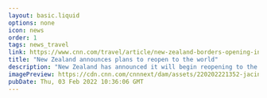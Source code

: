 ```yaml
---
layout: basic.liquid
options: none
icon: news
order: 1
tags: news_travel
link: https://www.cnn.com/travel/article/new-zealand-borders-opening-intl-hnk/index.html
title: "New Zealand announces plans to reopen to the world"
description: "New Zealand has announced it will begin reopening to the world, signaling an end to nearly two years of tough border rules that have separated families and shut out almost all foreigners."
imagePreview: https://cdn.cnn.com/cnnnext/dam/assets/220202221352-jacinda-ardern-012322-video-synd-2.jpg
pubDate: Thu, 03 Feb 2022 10:36:06 GMT
---
```

